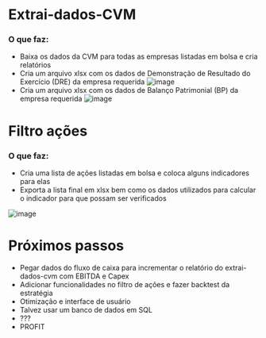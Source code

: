 # Extrai-dados-CVM

### O que faz:

* Baixa os dados da CVM para todas as empresas listadas em bolsa e cria relatórios
* Cria um arquivo xlsx com os dados de Demonstração de Resultado do Exercício (DRE) da empresa requerida
![image](https://user-images.githubusercontent.com/8007174/178832805-05d2f206-a908-4953-93ab-6a7501b36a5d.png)
* Cria um arquivo xlsx com os dados de Balanço Patrimonial (BP) da empresa requerida
![image](https://user-images.githubusercontent.com/8007174/178832973-08b86132-a84a-47b8-9d50-0f32c69f52cf.png)


# Filtro ações

### O que faz:

* Cria uma lista de ações listadas em bolsa e coloca alguns indicadores para elas
* Exporta a lista final em xlsx bem como os dados utilizados para calcular o indicador para que possam ser verificados

![image](https://user-images.githubusercontent.com/8007174/184670381-a13396f8-56da-450e-8078-6bd42beba61c.png)


# Próximos passos
* Pegar dados do fluxo de caixa para incrementar o relatório do extrai-dados-cvm com EBITDA e Capex
* Adicionar funcionalidades no filtro de ações e fazer backtest da estratégia
* Otimização e interface de usuário
* Talvez usar um banco de dados em SQL
* ???
* PROFIT
